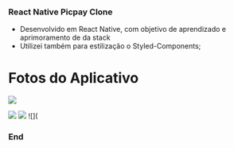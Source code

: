 ### React Native Picpay Clone

- Desenvolvido em React Native, com objetivo de aprendizado e aprimoramento de da stack
- Utilizei também para estilização o Styled-Components;

# Fotos do Aplicativo

![](https://cdn.discordapp.com/attachments/700893651840270387/719876576652689448/Screenshot_20200609-083218884.jpg=100x20)

![](https://cdn.discordapp.com/attachments/700893651840270387/719876345299075152/Screenshot_20200609-083116126.jpg) ![](https://cdn.discordapp.com/attachments/700893651840270387/719876346016170044/Screenshot_20200609-083119782.jpg=100x20) ![](


### End

